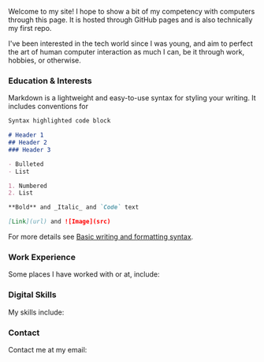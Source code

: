 Welcome to my site! I hope to show a bit of my competency with computers through this page. It is hosted through GitHub pages and is also technically my first repo.

I've been interested in the tech world since I was young, and aim to perfect the art of human computer interaction as much I can, be it through work, hobbies, or otherwise.

### Education & Interests

Markdown is a lightweight and easy-to-use syntax for styling your writing. It includes conventions for

```markdown
Syntax highlighted code block

# Header 1
## Header 2
### Header 3

- Bulleted
- List

1. Numbered
2. List

**Bold** and _Italic_ and `Code` text

[Link](url) and ![Image](src)
```

For more details see [Basic writing and formatting syntax](https://docs.github.com/en/github/writing-on-github/getting-started-with-writing-and-formatting-on-github/basic-writing-and-formatting-syntax).

### Work Experience

Some places I have worked with or at, include:

### Digital Skills

My skills include:

### Contact

Contact me at my email:
